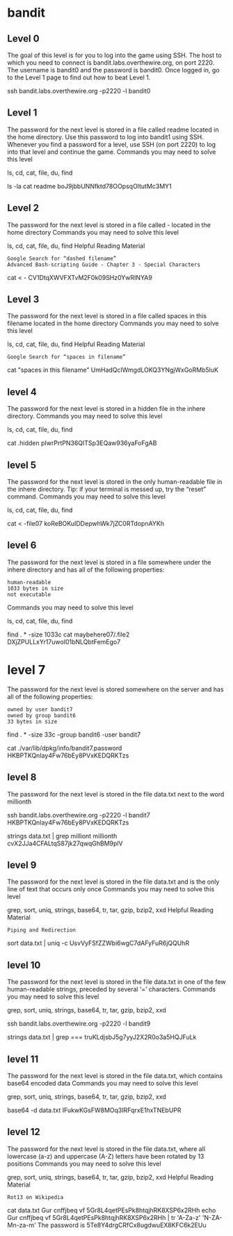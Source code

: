 # bandit

## Level 0

The goal of this level is for you to log into the game using SSH. The host to which you need to connect is bandit.labs.overthewire.org, on port 2220. The username is bandit0 and the password is bandit0. Once logged in, go to the Level 1 page to find out how to beat Level 1.

ssh bandit.labs.overthewire.org -p2220 -l bandit0

## Level 1

The password for the next level is stored in a file called readme located in the home directory. Use this password to log into bandit1 using SSH. Whenever you find a password for a level, use SSH (on port 2220) to log into that level and continue the game.
Commands you may need to solve this level

ls, cd, cat, file, du, find

ls -la
cat readme
boJ9jbbUNNfktd78OOpsqOltutMc3MY1


## Level 2

The password for the next level is stored in a file called - located in the home directory
Commands you may need to solve this level

ls, cd, cat, file, du, find
Helpful Reading Material

    Google Search for “dashed filename”
    Advanced Bash-scripting Guide - Chapter 3 - Special Characters
    
cat < - 
CV1DtqXWVFXTvM2F0k09SHz0YwRINYA9

## Level 3

The password for the next level is stored in a file called spaces in this filename located in the home directory
Commands you may need to solve this level

ls, cd, cat, file, du, find
Helpful Reading Material

    Google Search for “spaces in filename”

cat "spaces in this filename"
UmHadQclWmgdLOKQ3YNgjWxGoRMb5luK

## level 4

The password for the next level is stored in a hidden file in the inhere directory.
Commands you may need to solve this level

ls, cd, cat, file, du, find

cat .hidden
pIwrPrtPN36QITSp3EQaw936yaFoFgAB

## level 5

The password for the next level is stored in the only human-readable file in the inhere directory. Tip: if your terminal is messed up, try the “reset” command.
Commands you may need to solve this level

ls, cd, cat, file, du, find

cat < -file07
koReBOKuIDDepwhWk7jZC0RTdopnAYKh

## level 6

The password for the next level is stored in a file somewhere under the inhere directory and has all of the following properties:

    human-readable
    1033 bytes in size
    not executable

Commands you may need to solve this level

ls, cd, cat, file, du, find

find . * -size 1033c
cat maybehere07/.file2
DXjZPULLxYr17uwoI01bNLQbtFemEgo7

# level 7

The password for the next level is stored somewhere on the server and has all of the following properties:

    owned by user bandit7
    owned by group bandit6
    33 bytes in size

find . * -size 33c -group bandit6 -user bandit7

cat ./var/lib/dpkg/info/bandit7.password
HKBPTKQnIay4Fw76bEy8PVxKEDQRKTzs

## level 8

The password for the next level is stored in the file data.txt next to the word millionth

ssh bandit.labs.overthewire.org -p2220 -l bandit7
HKBPTKQnIay4Fw76bEy8PVxKEDQRKTzs

strings data.txt | grep milliont
millionth	cvX2JJa4CFALtqS87jk27qwqGhBM9plV

## level 9

The password for the next level is stored in the file data.txt and is the only line of text that occurs only once
Commands you may need to solve this level

grep, sort, uniq, strings, base64, tr, tar, gzip, bzip2, xxd
Helpful Reading Material

    Piping and Redirection

sort data.txt | uniq -c
UsvVyFSfZZWbi6wgC7dAFyFuR6jQQUhR

## level 10

The password for the next level is stored in the file data.txt in one of the few human-readable strings, preceded by several ‘=’ characters.
Commands you may need to solve this level

grep, sort, uniq, strings, base64, tr, tar, gzip, bzip2, xxd

ssh bandit.labs.overthewire.org -p2220 -l bandit9

strings data.txt | grep ===
truKLdjsbJ5g7yyJ2X2R0o3a5HQJFuLk


## level 11
The password for the next level is stored in the file data.txt, which contains base64 encoded data
Commands you may need to solve this level

grep, sort, uniq, strings, base64, tr, tar, gzip, bzip2, xxd

base64 -d data.txt
IFukwKGsFW8MOq3IRFqrxE1hxTNEbUPR

## level 12 

The password for the next level is stored in the file data.txt, where all lowercase (a-z) and uppercase (A-Z) letters have been rotated by 13 positions
Commands you may need to solve this level

grep, sort, uniq, strings, base64, tr, tar, gzip, bzip2, xxd
Helpful Reading Material

    Rot13 on Wikipedia

cat data.txt
Gur cnffjbeq vf 5Gr8L4qetPEsPk8htqjhRK8XSP6x2RHh
echo Gur cnffjbeq vf 5Gr8L4qetPEsPk8htqjhRK8XSP6x2RHh | tr 'A-Za-z' 'N-ZA-Mn-za-m'
The password is 5Te8Y4drgCRfCx8ugdwuEX8KFC6k2EUu


